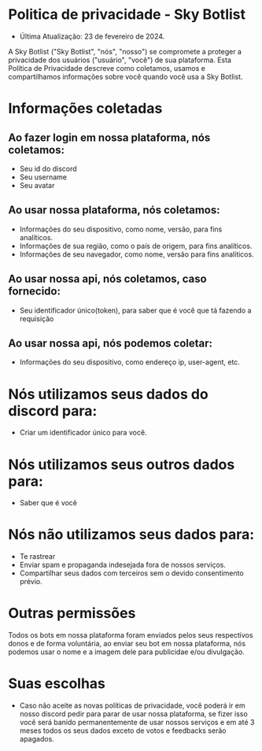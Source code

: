 # Politica de privacidade - Sky Botlist
- Última Atualização: 23 de fevereiro de 2024.

A Sky Botlist ("Sky Botlist", "nós", "nosso") se compromete a proteger a privacidade dos usuários ("usuário", "você") de sua plataforma. Esta Política de Privacidade descreve como coletamos, usamos e compartilhamos informações sobre você quando você usa a Sky Botlist.

# Informações coletadas
## Ao fazer login em nossa plataforma, nós coletamos:
- Seu id do discord
- Seu username
- Seu avatar
## Ao usar nossa plataforma, nós coletamos:
- Informações do seu dispositivo, como nome, versão, para fins analíticos.
- Informações de sua região, como o país de origem, para fins analíticos.
- Informações de seu navegador, como nome, versão para fins analíticos.
## Ao usar nossa api, nós coletamos, caso fornecido:
- Seu identificador único(token), para saber que é você que tá fazendo a requisição
## Ao usar nossa api, nós podemos coletar:
- Informações do seu dispositivo, como endereço ip, user-agent, etc.

# Nós utilizamos seus dados do discord para:
- Criar um identificador único para você.

# Nós utilizamos seus outros dados para:
- Saber que é você

# Nós não utilizamos seus dados para:
- Te rastrear
- Enviar spam e propaganda indesejada fora de nossos serviços.
- Compartilhar seus dados com terceiros sem o devido consentimento prévio.

# Outras permissões
Todos os bots em nossa plataforma foram enviados pelos seus respectivos donos e de forma voluntária, ao enviar seu bot em nossa plataforma, nós podemos usar o nome e a imagem dele para publicidae e/ou divulgação.

# Suas escolhas
- Caso não aceite as novas políticas de privacidade, você poderá ir em nosso discord pedir para parar de usar nossa plataforma, se fizer isso você será banido permanentemente de usar nossos serviços e em até 3 meses todos os seus dados exceto de votos e feedbacks serão apagados.
